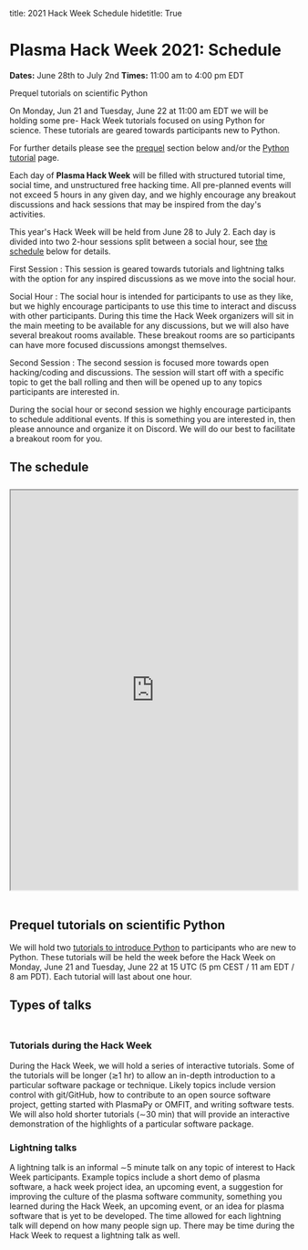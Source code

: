title: 2021 Hack Week Schedule
hidetitle: True

# Plasma Hack Week 2021: Schedule

**Dates:** June 28th to July 2nd
**Times:** 11:00 am to 4:00 pm EDT

<div class="plasmapy-note">
    <p class="plasmapy-note-title">
        Prequel tutorials on scientific Python
    </p>
    <p>
        On Monday, Jun 21 and Tuesday, June 22 at 11:00 am EDT we will be holding
        some pre- Hack Week tutorials focused on using Python for science.  These
        tutorials are geared towards participants new to Python.
    </p>
    <p>
        For further details please see the <a href="#prequel">prequel</a> section
        below and/or the <a href="../python">Python tutorial</a> page.
    </p>
</div>

Each day of **Plasma Hack Week** will be filled with structured tutorial
time, social time, and unstructured free hacking time.  All pre-planned
events will not exceed 5 hours in any given day, and we highly encourage
any breakout discussions and hack sessions that may be inspired from the
day's activities.

This year's Hack Week will be held from June 28 to July 2.  Each day is divided
into two 2-hour sessions split between a social hour, see
[the schedule](#the-schedule) below for details.

   First Session
   : This session is geared towards tutorials and lightning talks with
     the option for any inspired discussions as we move into the social hour.

   Social Hour
   : The social hour is intended for participants to use as they like, but we
     highly encourage participants to use this time to interact and discuss
     with other participants.  During this time the Hack Week organizers
     will sit in the main meeting to be available for any discussions, but
     we will also have several breakout rooms available.  These breakout
     rooms are so participants can have more focused discussions amongst
     themselves.

   Second Session
   : The second session is focused more towards open hacking/coding and
     discussions.  The session will start off with a specific topic
     to get the ball rolling and then will be opened up to any topics
     participants are interested in.

During the social hour or second session we highly encourage participants
to schedule additional events.  If this is something you are interested
in, then please announce and organize it on Discord.  We will do our best
to facilitate a breakout room for you.

## <a name="the-schedule"></a> The schedule

<div style="margin: 0; padding: 0; height: 8px"><!-- white space --></div>

<!--
<iframe src="https://docs.google.com/spreadsheets/d/e/2PACX-1vThxop98ydoJtxUlCzrgtxSgdutLkjSF1zTs4ollIWhgoUxDdpJPh-PV6MegZ8wuc9hLGZSHoueprTr/pubhtml?gid=2076043769&amp;single=true&amp;widget=true&amp;headers=false"></iframe>
-->

<iframe 
   name="2021HW_schedule"
   style="width: 100%; height: 700px; overflow: hidden; margin-bottom: 18px"
   src="https://docs.google.com/spreadsheets/d/e/2PACX-1vThxop98ydoJtxUlCzrgtxSgdutLkjSF1zTs4ollIWhgoUxDdpJPh-PV6MegZ8wuc9hLGZSHoueprTr/pubhtml?gid=2076043769&amp;single=true&amp;widget=false&amp;headers=false&amp;chrome=false&amp;range=A1:H32">
</iframe>

## <a name="prequel"></a> Prequel tutorials on scientific Python

We will hold two [tutorials to introduce Python](../python) to 
participants who are new to Python.  These tutorials will be held 
the week before the Hack Week on Monday, June 21 and Tuesday, June 22 at
15 UTC (5 pm CEST / 11 am EDT / 8 am PDT).  Each tutorial will last about
one hour.

## Types of talks

<div style="margin: 0; padding: 0; height: 8px"><!-- white space --></div>

### Tutorials during the Hack Week

During the Hack Week, we will hold a series of interactive tutorials.
Some of the tutorials will be longer (≳1 hr) to allow an in-depth
introduction to a particular software package or technique.  Likely 
topics include version control with git/GitHub, how to contribute to an
open source software project, getting started with PlasmaPy or OMFIT,
and writing software tests.  We will also hold shorter tutorials 
(∼30 min) that will provide an interactive demonstration of the
highlights of a particular software package.

### Lightning talks

A lightning talk is an informal ∼5 minute talk on any topic of interest
to Hack Week participants.  Example topics include a short demo of plasma
software, a hack week project idea, an upcoming event, a suggestion for
improving the culture of the plasma software community, something you
learned during the Hack Week, an upcoming event, or an idea for plasma
software that is yet to be developed.  The time allowed for each
lightning talk will depend on how many people sign up.  There may be
time during the Hack Week to request a lightning talk as well.